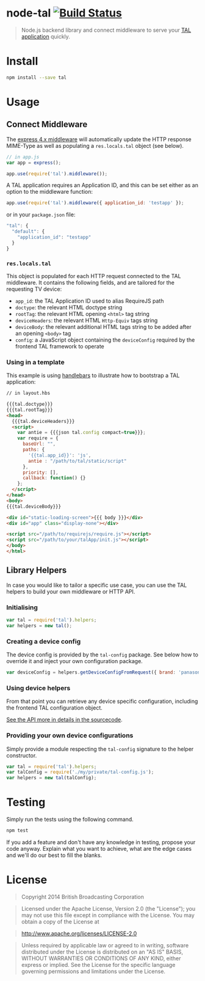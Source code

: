 # node-tal [![Build Status](https://travis-ci.org/bbc/node-tal.png?branch=master)](https://travis-ci.org/bbc/node-tal)

> Node.js backend library and connect middleware to serve your [TAL application](http://fmtvp.github.io/tal/) quickly.

# Install

```bash
npm install --save tal
```

# Usage

## Connect Middleware

The [express 4.x middleware](http://expressjs.com/4x/api.html) will automatically update the HTTP response
MIME-Type as well as populating a `res.locals.tal` object (see below).

```js
// in app.js
var app = express();

app.use(require('tal').middleware());
```

A TAL application requires an Application ID, and this can be set either as an
option to the middleware function:

```js
app.use(require('tal').middleware({ application_id: 'testapp' });
```

or in your `package.json` file:

```js
"tal": {
  "default": {
    "application_id": "testapp"
  }
}
```

### `res.locals.tal`

This object is populated for each HTTP request connected to the TAL middleware. It contains the following fields,
and are tailored for the requesting TV device:

 * `app_id`: the TAL Application ID used to alias RequireJS path
 * `doctype`: the relevant HTML doctype string
 * `rootTag`: the relevant HTML opening `<html>` tag string
 * `deviceHeaders`: the relevant HTML `Http-Equiv` tags string
 * `deviceBody`: the relevant additional HTML tags string to be added after an opening `<body>` tag
 * `config`: a JavaScript object containing the `deviceConfig` required by the frontend TAL framework to operate

### Using in a template

This example is using [handlebars](http://handlebarsjs.com/) to illustrate how to bootstrap a TAL application:

```html
// in layout.hbs

{{{tal.doctype}}}
{{{tal.rootTag}}}
<head>
  {{{tal.deviceHeaders}}}
  <script>
    var antie = {{{json tal.config compact=true}}};
    var require = {
      baseUrl: "",
      paths: {
        '{{tal.app_id}}': 'js',
        antie : "/path/to/tal/static/script"
      },
      priority: [],
      callback: function() {}
    };
  </script>
</head>
<body>
{{{tal.deviceBody}}}

<div id="static-loading-screen">{{{ body }}}</div>
<div id="app" class="display-none"></div>

<script src="/path/to/requirejs/require.js"></script>
<script src="/path/to/your/talApp/init.js"></script>
</body>
</html>
```

## Library Helpers

In case you would like to tailor a specific use case, you can use the TAL helpers to build your own middleware or HTTP API.

### Initialising

```js
var tal = require('tal').helpers;
var helpers = new tal();
```

### Creating a device config

The device config is provided by the `tal-config` package. See below how to override it and inject your own configuration package.

```js
var deviceConfig = helpers.getDeviceConfigFromRequest({ brand: 'panasonic', model: 'tv_2013' });
```

### Using device helpers

From that point you can retrieve any device specific configuration, including the frontend TAL configuration object.

[See the API more in details in the sourcecode](lib/helpers.js).

### Providing your own device configurations

Simply provide a module respecting the `tal-config` signature to the helper constructor.

```js
var tal = require('tal').helpers;
var talConfig = require('./my/private/tal-config.js');
var helpers = new tal(talConfig);
```

# Testing

Simply run the tests using the following command.

```bash
npm test
```

If you add a feature and don't have any knowledge in testing, propose your code anyway. Explain what you want to achieve,
what are the edge cases and we'll do our best to fill the blanks.

# License

> Copyright 2014 British Broadcasting Corporation

> Licensed under the Apache License, Version 2.0 (the "License"); you may not use this file except in compliance with the License.
> You may obtain a copy of the License at

> http://www.apache.org/licenses/LICENSE-2.0

> Unless required by applicable law or agreed to in writing, software distributed under the License is distributed on an "AS IS" BASIS, WITHOUT WARRANTIES OR CONDITIONS OF ANY KIND, either express or implied.
> See the License for the specific language governing permissions and limitations under the License.
